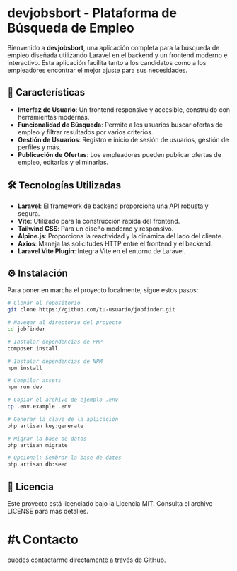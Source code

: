 # devjobsbort - Plataforma de Búsqueda de Empleo

Bienvenido a **devjobsbort**, una aplicación completa para la búsqueda de empleo diseñada utilizando Laravel en el backend y un frontend moderno e interactivo. Esta aplicación facilita tanto a los candidatos como a los empleadores encontrar el mejor ajuste para sus necesidades.

## 🚀 Características

- **Interfaz de Usuario**: Un frontend responsive y accesible, construido con herramientas modernas.
- **Funcionalidad de Búsqueda**: Permite a los usuarios buscar ofertas de empleo y filtrar resultados por varios criterios.
- **Gestión de Usuarios**: Registro e inicio de sesión de usuarios, gestión de perfiles y más.
- **Publicación de Ofertas**: Los empleadores pueden publicar ofertas de empleo, editarlas y eliminarlas.

## 🛠️ Tecnologías Utilizadas

- **Laravel**: El framework de backend proporciona una API robusta y segura.
- **Vite**: Utilizado para la construcción rápida del frontend.
- **Tailwind CSS**: Para un diseño moderno y responsivo.
- **Alpine.js**: Proporciona la reactividad y la dinámica del lado del cliente.
- **Axios**: Maneja las solicitudes HTTP entre el frontend y el backend.
- **Laravel Vite Plugin**: Integra Vite en el entorno de Laravel.

## ⚙️ Instalación

Para poner en marcha el proyecto localmente, sigue estos pasos:

```bash
# Clonar el repositorio
git clone https://github.com/tu-usuario/jobfinder.git

# Navegar al directorio del proyecto
cd jobfinder

# Instalar dependencias de PHP
composer install

# Instalar dependencias de NPM
npm install

# Compilar assets
npm run dev

# Copiar el archivo de ejemplo .env
cp .env.example .env

# Generar la clave de la aplicación
php artisan key:generate

# Migrar la base de datos
php artisan migrate

# Opcional: Sembrar la base de datos
php artisan db:seed
```
## 📄 Licencia

Este proyecto está licenciado bajo la Licencia MIT. Consulta el archivo LICENSE para más detalles.

# #📞 Contacto

puedes contactarme directamente a través de GitHub.
